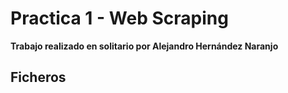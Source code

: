 # Practica 1 - Web Scraping
**Trabajo realizado en solitario por Alejandro Hernández Naranjo**

## Ficheros 
